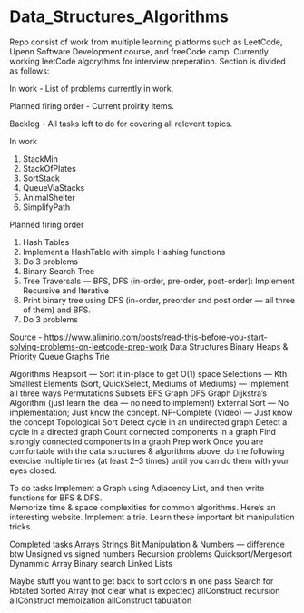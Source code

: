 # Data_Structures_Algorithms

Repo consist of work from multiple learning platforms such as LeetCode, Upenn Software Development course, and freeCode camp.
Currently working leetCode algorythms for interview preperation.  Section is divided as follows:

In work - List of problems currently in work.

Planned firing order - Current proirity items.

Backlog - All tasks left to do for covering all relevent topics.

In work 	
1. StackMin
1. StackOfPlates
1. SortStack
1. QueueViaStacks
1. AnimalShelter
1. SimplifyPath    
         
Planned firing order

1. Hash Tables
1. Implement a HashTable with simple Hashing functions
1. Do 3 problems
1. Binary Search Tree
1. Tree Traversals — BFS, DFS (in-order, pre-order, post-order): Implement Recursive and Iterative
1. Print binary tree using DFS (in-order, preorder and post order — all three of them) and BFS.
1. Do 3 problems

Source - https://www.alimirio.com/posts/read-this-before-you-start-solving-problems-on-leetcode-prep-work
Data Structures
	Binary Heaps & Priority Queue
	Graphs
	Trie
	
Algorithms
	Heapsort — Sort it in-place to get O(1) space
	Selections — Kth Smallest Elements (Sort, QuickSelect, Mediums of Mediums) — Implement all three ways
	Permutations
	Subsets
	BFS Graph
	DFS Graph
	Dijkstra’s Algorithm (just learn the idea — no need to implement)
	External Sort — No implementation; Just know the concept.
	NP-Complete (Video) — Just know the concept
	Topological Sort
	Detect cycle in an undirected graph
	Detect a cycle in a directed graph
	Count connected components in a graph
	Find strongly connected components in a graph
	Prep work
	Once you are comfortable with the data structures & algorithms above, do the following exercise multiple times (at least 2–3 times) until you can do them with your eyes closed.

To do tasks
	Implement a Graph using Adjacency List, and then write functions for BFS & DFS.\
	Memorize time & space complexities for common algorithms. Here’s an interesting website.
	Implement a trie.
	Learn these important bit manipulation tricks.
	
	
Completed tasks
	Arrays
	Strings
	Bit Manipulation & Numbers — difference btw Unsigned vs signed numbers
	Recursion problems
	Quicksort/Mergesort
	Dynammic Array
	Binary search
	Linked Lists

Maybe stuff you want to get back to
	sort colors in one pass
	Search for Rotated Sorted Array (not clear what is expected)
	allConstruct recursion
	allConstruct memoization
	allConstruct tabulation
